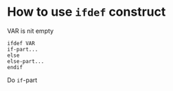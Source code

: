 # How to use `ifdef` construct
VAR is nit empty 

```
ifdef VAR
if-part...
else
else-part...
endif
```

Do `if`-part